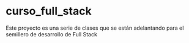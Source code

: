 # curso_full_stack
Este proyecto es una serie de clases que se están adelantando para el semillero de desarrollo de Full Stack
